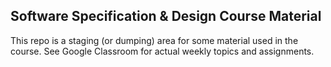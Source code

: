 ## Software Specification & Design Course Material

This repo is a staging (or dumping) area for some material
used in the course.  See Google Classroom for actual weekly
topics and assignments.
